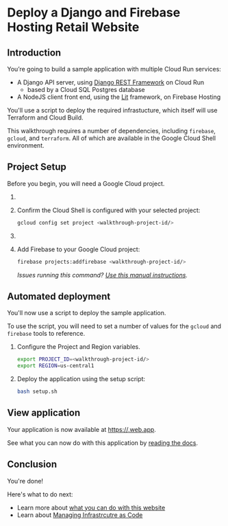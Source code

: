 # Deploy a Django and Firebase Hosting Retail Website

## Introduction

You’re going to build a sample application with multiple Cloud Run services: 

* A Django API server, using [Django REST Framework](https://www.django-rest-framework.org/) on Cloud Run
  * based by a Cloud SQL Postgres database
* A NodeJS client front end, using the [Lit](https://lit.dev/) framework, on Firebase Hosting


You'll use a script to deploy the required infrastucture, which itself will use Terraform and Cloud Build. 

This walkthrough requires a number of dependencies, including `firebase`, `gcloud`, and `terraform`. All of which are available in the Google Cloud Shell environment. 

## Project Setup

Before you begin, you will need a Google Cloud project.

1. <walkthrough-project-setup billing="true"></walkthrough-project-setup>

1. Confirm the Cloud Shell is configured with your selected project: 

    ```bash
    gcloud config set project <walkthrough-project-id/>
    ```

1. <walkthrough-enable-apis apis="cloudresourcemanager.googleapis.com,cloudbuild.googleapis.com,iam.googleapis.com"></walkthrough-enable-apis>

1. Add Firebase to your Google Cloud project: 

    ```bash
    firebase projects:addfirebase <walkthrough-project-id/>
    ```

    *Issues running this command? [Use this manual instructions](/docs/admin/firebase-manual-setup.md).*

## Automated deployment


You'll now use a script to deploy the sample application. 

To use the script, you will need to set a number of values for the `gcloud` and `firebase` tools to reference.

1. Configure the Project and Region variables.

    ```bash
    export PROJECT_ID=<walkthrough-project-id/>
    export REGION=us-central1
    ```

1. Deploy the application using the setup script: 

    ```bash
    bash setup.sh
    ```

## View application

Your application is now available at [https://<walkthrough-project-id/>.web.app](https://<walkthrough-project-id/>.web.app).

See what you can now do with this application by [reading the docs][project-docs].

## Conclusion

<walkthrough-conclusion-trophy></walkthrough-conclusion-trophy>

You're done!

Here's what to do next:

* Learn more about [what you can do with this website][project-docs]
* Learn about [Managing Infrastrcutre as Code](https://cloud.google.com/architecture/managing-infrastructure-as-code)

[project-docs]: https://github.com/GoogleCloudPlatform/avocano/tree/latest/docs